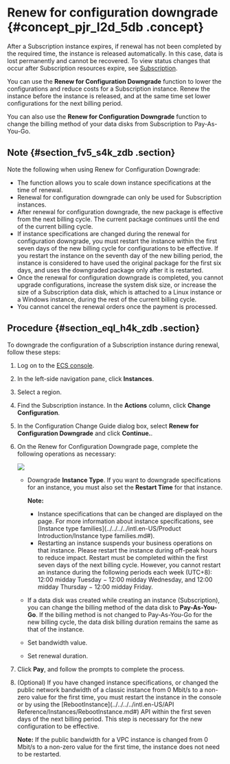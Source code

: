 # Renew for configuration downgrade {#concept_pjr_l2d_5db .concept}

After a Subscription instance expires, if renewal has not been completed by the required time, the instance is released automatically. In this case, data is lost permanently and cannot be recovered. To view status changes that occur after Subscription resources expire, see [Subscription](intl.en-US/Pricing/Subscription.md#).

You can use the **Renew for Configuration Downgrade** function to lower the configurations and reduce costs for a Subscription instance. Renew the instance before the instance is released, and at the same time set lower configurations for the next billing period.

You can also use the **Renew for Configuration Downgrade** function to change the billing method of your data disks from Subscription to Pay-As-You-Go.

## Note {#section_fv5_s4k_zdb .section}

Note the following when using Renew for Configuration Downgrade:

-   The function allows you to scale down instance specifications at the time of renewal.
-   Renewal for configuration downgrade can only be used for Subscription instances.
-   After renewal for configuration downgrade, the new package is effective from the next billing cycle. The current package continues until the end of the current billing cycle.
-   If instance specifications are changed during the renewal for configuration downgrade, you must restart the instance within the first seven days of the new billing cycle for configurations to be effective. If you restart the instance on the seventh day of the new billing period, the instance is considered to have used the original package for the first six days, and uses the downgraded package only after it is restarted.
-   Once the renewal for configuration downgrade is completed, you cannot upgrade configurations, increase the system disk size, or increase the size of a Subscription data disk, which is attached to a Linux instance or a Windows instance, during the rest of the current billing cycle.
-   You cannot cancel the renewal orders once the payment is processed.

## Procedure {#section_eql_h4k_zdb .section}

To downgrade the configuration of a Subscription instance during renewal, follow these steps:

1.  Log on to the [ECS console](https://ecs.console.aliyun.com/#/home).
2.  In the left-side navigation pane, click **Instances**.
3.  Select a region.
4.  Find the Subscription instance. In the **Actions** column, click **Change Configuration**.
5.  In the Configuration Change Guide dialog box, select **Renew for Configuration Downgrade** and click **Continue.**.
6.  On the Renew for Configuration Downgrade page, complete the following operations as necessary:

    ![](http://static-aliyun-doc.oss-cn-hangzhou.aliyuncs.com/assets/img/9593/5608_en-US.png)

    -   Downgrade **Instance Type**. If you want to downgrade specifications for an instance, you must also set the **Restart Time** for that instance.

        **Note:** 

        -   Instance specifications that can be changed are displayed on the page. For more information about instance specifications, see [Instance type families](../../../../intl.en-US/Product Introduction/Instance type families.md#).
        -   Restarting an instance suspends your business operations on that instance. Please restart the instance during off-peak hours to reduce impact. Restart must be completed within the first seven days of the next billing cycle. However, you cannot restart an instance during the following periods each week \(UTC+8\): 12:00 midday Tuesday − 12:00 midday Wednesday, and 12:00 midday Thursday − 12:00 midday Friday.
    -   If a data disk was created while creating an instance \(Subscription\), you can change the billing method of the data disk to **Pay-As-You-Go**. If the billing method is not changed to Pay-As-You-Go for the new billing cycle, the data disk billing duration remains the same as that of the instance.
    -   Set bandwidth value.
    -   Set renewal duration.
7.  Click **Pay**, and follow the prompts to complete the process.
8.  \(Optional\) If you have changed instance specifications, or changed the public network bandwidth of a classic instance from 0 Mbit/s to a non-zero value for the first time, you must restart the instance in the console or by using the [RebootInstance](../../../../intl.en-US/API Reference/Instances/RebootInstance.md#) API within the first seven days of the next billing period. This step is necessary for the new configuration to be effective.

    **Note:** If the public bandwidth for a VPC instance is changed from 0 Mbit/s to a non-zero value for the first time, the instance does not need to be restarted.


